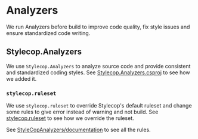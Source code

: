 # Analyzers

We run Analyzers before build to improve code quality, fix style issues and
ensure standardized code writing.

## Stylecop.Analyzers

We use `Stylecop.Analyzers` to analyze source code and provide consistent and
standardized coding styles. See
[Stylecop.Analyzers.csproj](/Stylecop.Analyzers/Stylecop.Analyzers.csproj) to
see how we added it.

### `stylecop.ruleset`

We use `stylecop.ruleset` to override Stylecop's default ruleset and change
some rules to give error instead of warning and not build. See
[stylecop.ruleset](/analyzers/Stylecop.Analyzers/stylecop.ruleset) to see how
we override the ruleset.

See [StyleCopAnalyzers/documentation](https://github.com/DotNetAnalyzers/StyleCopAnalyzers/tree/master/documentation)
to see all the rules.
